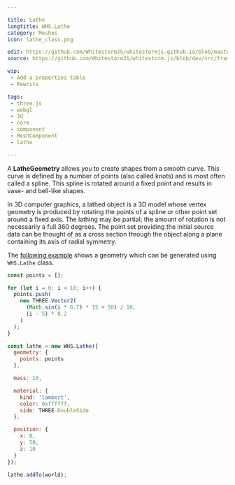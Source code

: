 ```yaml
---

title: Lathe
longtitle: WHS.Lathe
category: Meshes
icon: lathe_class.png

edit: https://github.com/WhitestormJS/whitestormjs.github.io/blob/master/src/pages/docs/meshes/lathe.md
source: https://github.com/WhitestormJS/whitestorm.js/blob/dev/src/framework/components/meshes/Lathe.js

wip: 
 - Add a properties table
 - Rewrite

tags:
 - three.js
 - webgl
 - 3d
 - core
 - component
 - MeshComponent
 - lathe

---
```


A **LatheGeometry** allows you to create shapes from a smooth curve. This curve is defined by a number of points (also called knots) and is most often called a spline. This spline is rotated around a fixed point and results in vase- and bell-like shapes.

In 3D computer graphics, a lathed object is a 3D model whose vertex geometry is produced by rotating the points of a spline or other point set around a fixed axis. The lathing may be partial; the amount of rotation is not necessarily a full 360 degrees. The point set providing the initial source data can be thought of as a cross section through the object along a plane containing its axis of radial symmetry.

The [following example](http://threejs.org/docs/scenes/geometry-browser.html#LatheGeometry) shows a geometry which can be generated using `WHS.Lathe` class.


```javascript
const points = [];

for (let i = 0; i < 10; i++) {
  points.push(
    new THREE.Vector2(
      (Math.sin(i * 0.7) * 15 + 50) / 10,
      (i - 5) * 0.2
    )
  );
}

const lathe = new WHS.Lathe({
  geometry: {
    points: points
  },

  mass: 10,

  material: {
    kind: 'lambert',
    color: 0xffffff,
    side: THREE.DoubleSide
  },

  position: {
    x: 0,
    y: 50,
    z: 10
  }
});

lathe.addTo(world);
```
